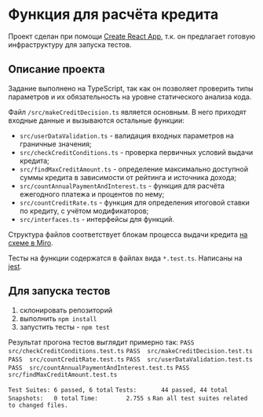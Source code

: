 # Функция для расчёта кредита

Проект сделан при помощи [Create React App](https://github.com/facebook/create-react-app), т.к. он предлагает готовую инфраструктуру для запуска тестов. 

## Описание проекта
Задание выполнено на TypeScript, так как он позволяет проверить типы параметров и их обязательность на уровне статического анализа кода. 

Файл `/src/makeCreditDecision.ts` является основным. В него приходят входные данные и вызываются остальные функции: 
- `src/userDataValidation.ts` - валидация входных параметров на граничные значения; 
- `src/checkCreditConditions.ts` - проверка первичных условий выдачи кредита; 
- `src/findMaxCreditAmount.ts` - определение максимально доступной суммы кредита в зависимости от рейтинга и источника дохода; 
- `src/countAnnualPaymentAndInterest.ts` - функция для расчёта ежегодного платежа и процентов по нему; 
- `src/countCreditRate.ts` - функция для определения итоговой ставки по кредиту, с учётом модификаторов; 
- `src/interfaces.ts` - интерфейсы для функций. 

Структура файлов соответствует блокам процесса выдачи кредита [на схеме в Miro](https://miro.com/app/board/o9J_lvxc5f8=/).

Тесты на функции содержатся в файлах вида `*.test.ts`. Написаны на [jest](https://jestjs.io/). 

## Для запуска тестов 
1) склонировать репозиторий 
2) выполнить `npm install`
3) запустить тесты - `npm test`

Результат прогона тестов выглядит примерно так: 
`PASS  src/checkCreditConditions.test.ts`
`PASS  src/makeCreditDecision.test.ts`
`PASS  src/countCreditRate.test.ts`
`PASS  src/userDataValidation.test.ts`
`PASS  src/countAnnualPaymentAndInterest.test.ts`
`PASS  src/findMaxCreditAmount.test.ts`

`Test Suites: 6 passed, 6 total`
`Tests:       44 passed, 44 total`
`Snapshots:   0 total`
`Time:        2.755 s`
`Ran all test suites related to changed files.`
